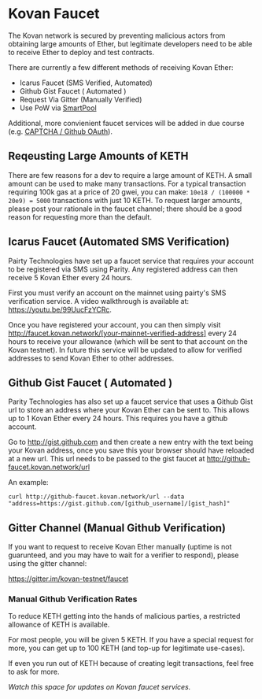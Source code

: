 # Kovan Faucet

The Kovan network is secured by preventing malicious actors from obtaining large amounts of Ether, but legitimate developers need to be able to receive Ether to deploy and test contracts.

There are currently a few different methods of receiving Kovan Ether:

* Icarus Faucet (SMS Verified, Automated)
* Github Gist Faucet ( Automated )
* Request Via Gitter (Manually Verified)
* Use PoW via [SmartPool](https://medium.com/smartpool/smartpool-alpha-release-472d60f1ef7b#.5tryckqwb)

Additional, more convienient faucet services will be added in due course (e.g. [CAPTCHA / Github OAuth](https://github.com/kovan-testnet/KIPs/issues/2)).

## Reqeusting Large Amounts of KETH

There are few reasons for a dev to require a large amount of KETH. A small amount can be used to make many transactions. For a typical transaction requiring 100k gas at a price of 20 gwei, you can make: `10e18 / (100000 * 20e9) = 5000` transactions with just 10 KETH. To request larger amounts, please post your rationale in the faucet channel; there should be a good reason for requesting more than the default.

## Icarus Faucet (Automated SMS Verification)

Pairty Technologies have set up a faucet service that requires your account to be registered via SMS using Parity. Any registered address can then receive 5 Kovan Ether every 24 hours.

First you must verify an account on the mainnet using pairty's SMS verification service. A video walkthrough is available at: https://youtu.be/99UucFzYCRc.

Once you have registered your account, you can then simply visit http://faucet.kovan.network/[your-mainnet-verified-address] every 24 hours to receive your allowance (which will be sent to that account on the Kovan testnet). In future this service will be updated to allow for verified addresses to send Kovan Ether to other addresses.

## Github Gist Faucet ( Automated )

Parity Technologies has also set up a faucet service that uses a Github Gist url to store an address where your Kovan Ether can be sent to. This allows up to 1 Kovan Ether every 24 hours. This requires you have a github account.

Go to http://gist.github.com and then create a new entry with the text being your Kovan address, once you save this your browser should have reloaded at a new url. This url needs to be passed to the gist faucet at http://github-faucet.kovan.network/url

An example:
```
curl http://github-faucet.kovan.network/url --data "address=https://gist.github.com/[github_username]/[gist_hash]"
```


## Gitter Channel (Manual Github Verification)

If you want to request to receive Kovan Ether manually (uptime is not guarunteed, and you may have to wait for a verifier to respond), please using the gitter channel:

https://gitter.im/kovan-testnet/faucet

### Manual Github Verification Rates

To reduce KETH getting into the hands of malicious parties, a restricted allowance of KETH is available.

For most people, you will be given 5 KETH. If you have a special request for more, you can get up to 100 KETH (and top-up for legitimate use-cases).

If even you run out of KETH because of creating legit transactions, feel free to ask for more.

*Watch this space for updates on Kovan faucet services.*
